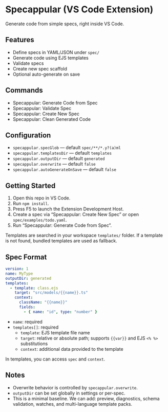 # Specappular (VS Code Extension)

Generate code from simple specs, right inside VS Code.

## Features

- Define specs in YAML/JSON under `spec/`
- Generate code using EJS templates
- Validate specs
- Create new spec scaffold
- Optional auto-generate on save

## Commands

- Specappular: Generate Code from Spec
- Specappular: Validate Spec
- Specappular: Create New Spec
- Specappular: Clean Generated Code

## Configuration

- `specappular.specGlob` — default `spec/**/*.y?(a)ml`
- `specappular.templatesDir` — default `templates`
- `specappular.outputDir` — default `generated`
- `specappular.overwrite` — default `false`
- `specappular.autoGenerateOnSave` — default `false`

## Getting Started

1. Open this repo in VS Code.
2. Run `npm install`.
3. Press F5 to launch the Extension Development Host.
4. Create a spec via “Specappular: Create New Spec” or open `spec/examples/todo.yaml`.
5. Run “Specappular: Generate Code from Spec”.

Templates are searched in your workspace `templates/` folder. If a template is not found, bundled templates are used as fallback.

## Spec Format

```yaml
version: 1
name: MyType
outputDir: generated
templates:
  - template: class.ejs
    target: "src/models/{{name}}.ts"
    context:
      className: "{{name}}"
      fields:
        - { name: "id", type: "number" }
```

- `name`: required
- `templates[]`: required
  - `template`: EJS template file name
  - `target`: relative or absolute path; supports `{{var}}` and EJS `<% %>` substitutions
  - `context`: additional data provided to the template

In templates, you can access `spec` and `context`.

## Notes

- Overwrite behavior is controlled by `specappular.overwrite`.
- `outputDir` can be set globally in settings or per-spec.
- This is a minimal baseline. We can add: preview, diagnostics, schema validation, watches, and multi-language template packs.
